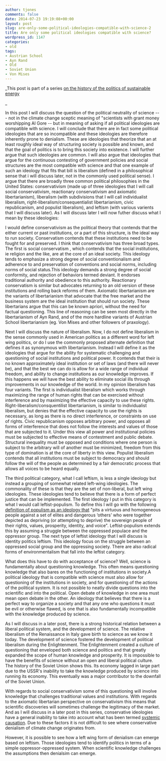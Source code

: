 ```yaml
---
author: tjones
comments: false
date: 2014-07-23 19:19:08+00:00
layout: post
slug: are-only-some-political-ideologies-compatible-with-science-2
title: Are only some political ideologies compatible with science?
wordpress_id: 1147
categories:
- old
tags:
- Austrian School
- Ayn Rand
- Old
- Soviet Union
- Von Mises
---
```


_This post is part of a series [on the history of the politics of sustainable energy](https://theojones.name/index.php/blog-post-series-on-the-history-of-sustainable-energy-and-climate-change-politics/)   

_

In this post I will discuss the question of the political neutrality of science --- not in the climate change sceptic meaning of "scientists with grant money worshipping Al Gore -- but in meaning of asking if all political ideologies are compatible with  science. I will conclude that there are in fact some political ideologies that are so incompatible and these ideologies are therefore inherently prone to denialism. These are ideologies that theorize that an at least roughly ideal way of structuring society is possible and known, and that the goal of politics is to bring this society into existence. I will further argue that such ideologies are common. I will also argue that ideologies that argue for the continuous contesting of government policies and social structures are the most compatible with science and that one example of such an ideology that fits that bill is liberalism (defined in a philosophical sense that i will discuss later, not in the commonly used political sense). I argue that there are broadly three common political philosophies in the  United States: conservativism (made up of three ideologies that I will call social conservativism, reactionary conservativism and axiomatic libertarianism), liberalism (with subdivisions that I will call individualist liberalism, right-liberalism/consequentialist libertarianism, civic republicanism, and populist liberalism), and leftism (with various varients that I will discuss later). As I will discuss later   I will now futher discuss what I mean by these ideologies:

I would define conservativism as the political theory that contends that the either current or past institutions, or a part of this structure, is the ideal way to run society. Conservatism contends that these institutions need to be fought for and preserved. I think that conservativism has three broad types. The first is social conservatism , which contends that the social institutions, ie religion and the like, are at the core of an ideal society. This ideology tends to emphasize a strong degree of social conventionalism and adherence to and preservation of conventions and social norms, including norms of social status.This ideology demands a strong degree of social conformity, and rejection of behaviors termed deviant. It endorses traditional authority and obedience to this authority. Reactionary conservatism is similar but advocates returning to an old version of these institutions and rolling back reforms of them. Axiomatic libertarianism are the variants of libertarianism that advocate that the free market and the business system are the ideal institution that should run society. These libertarians argue that this can be known apriori, without the need for factual questioning. This line of reasoning can be seen most directly in the libertarianism of Ayn Rand, and of the more hardline variants of Austrian School libertarianism (eg. Von Mises and other followers of praxology).

Next I will discuss the nature of liberalism. Now, I do not define liberalism in the sense commonly used in American politics as a different word for left wing politics, or do I use the commonly proposed alternate definition that defines it as synonymous with libertarianism. Instead I will define it as the ideologies that argue for the ability for systematic challenging and questioning of social institutions and political power. It contends that their is no known approximately ideal institution or set of laws (and there will never be), and that the best we can do is allow for a wide range of  individual freedom, and ability to change institutions as our knowledge improves. If this happens we will have the best ability to eliminate social ills through improvements in our knowledge of the world. In my opinion liberalism has four variants. The first is individualist liberalism which works through maximizing the range of human rights that can be exercised without interference and by maximizing the effective capacity to use these rights. Right-liberalism/consquentilist libertarianism, is similar to individualist liberalism, but denies that the effective capacity to use the rights is necessary, as long as there is no direct interference, or constraints on use of rights. Civic republicanism opposes arbitrary power, and opposes all forms of interference that does not follow the interests and values of those that are subjected to it. Under this view all power and institutional policies must be subjected to effective means of contestment and public debate. Structural inequality must be opposed and conditions where one person is subject to the arbitrary will of another must be minimized, freedom from this type of domination is at the core of liberty in this view. Populist liberalism contends that all institutions must be subject to democracy and should follow the will of the people as determined by a fair democratic process that allows all voices to be heard equally.

The third political category, what I call leftism, is less a single ideology but instead a grouping of somewhat related left-wing ideologies. The commonality of these is that they are the set of non-liberal, but left wing ideologies. These ideologies tend to believe that there is a form of perfect justice that can be implemented. The first ideology I put in this category is what I would call leftist-populism. To define this I will go with the following [definition of populism as an ideology that](http://en.wikipedia.org/wiki/Populism) "pits a virtuous and homogeneous people against a set of elites and dangerous ‘others’ who were together depicted as depriving (or attempting to deprive) the sovereign people of their rights, values, prosperity, identity, and voice". Leftist-populism extends this by assuming a struggle between the oppressed populace and the oppressor group. The next type of leftist ideology that I will discuss is identity politics leftism. This ideology focus on the struggle between an oppressed social group and the oppressing society. There are also radical forms of environmentalism that fall into the leftist category.

What does this have to do with acceptance of science? Well, science is fundamentally about questioning knowledge. This often means questioning knowledge that also bares on the functioning of institutions in society.A political ideology that is compatible with science must also allow for questioning of the institutions in society, and for questioning of the actions of the political system. It is not possible to neatly divide questions into the scientific and into the political. Open debate of knowledge in one area must mean open debate in the other. An ideology that believes that there is a perfect way to organize a society and that any one who questions it must be evil or otherwise flawed, is one that is also fundamentally incompatible with the knowledge produced by science.

As I will discuss in a later post, there is a strong historical relation between a liberal political system, and the development of science. The relative liberalism of the Renaissance in Italy gave birth to science as we know it today. The development of science fostered the development of political liberalism during the Enlightenment. The Enlightenment created a culture of questioning that enveloped both science and politics and that greatly expanded the scope of human knowledge and prosperity. It is impossible to have the benefits of science without an open and liberal political culture. The history of the Soviet Union shows this. Its economy lagged in large part due to the USSR's inability to take the knowledge produced by science into running its economy. This eventually was a major contributor to the downfall of the Soviet Union.

With regards to social conservativism some of this questioning will involve knowledge that challenges traditional values and institutions. With regards to the axiomatic libertarian perspective on conservativism this means that scientific discoveries will sometimes challenge the legitimacy of the market. And as I will discuss in a later post in this series, conservative ideologies have a general inability to take into account what has been termed [systemic causation](http://www.huffingtonpost.com/george-lakoff/sandy-climate-change_b_2042871.html). Due to these factors it is not difficult to see where conservative denialism of climate change originates from.

However, it is possible to see how a left wing form of denialism can emerge based on leftism. Those ideologies tend to identify politics in terms of a simple oppressor-oppressed system. When scientific knowledge challenges the assumptions then denialsim can emerge.
